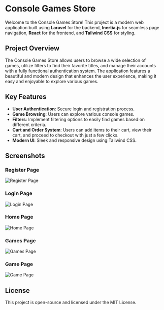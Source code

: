# Console Games Store

Welcome to the Console Games Store! This project is a modern web application built using **Laravel** for the backend, **Inertia.js** for seamless page navigation, **React** for the frontend, and **Tailwind CSS** for styling. 

## Project Overview

The Console Games Store allows users to browse a wide selection of games, utilize filters to find their favorite titles, and manage their accounts with a fully functional authentication system. The application features a beautiful and modern design that enhances the user experience, making it easy and enjoyable to explore various games.

## Key Features

- **User Authentication**: Secure login and registration process.
- **Game Browsing**: Users can explore various console games.
- **Filters**: Implement filtering options to easily find games based on different criteria.
- **Cart and Order System**: Users can add items to their cart, view their cart, and proceed to checkout with just a few clicks.
- **Modern UI**: Sleek and responsive design using Tailwind CSS.

## Screenshots

### Register Page
![Register Page](screenshots/registerpage.jpeg)

### Login Page
![Login Page](screenshots/loginpage.jpeg)

### Home Page
![Home Page](screenshots/homepage.jpeg)

### Games Page
![Games Page](screenshots/gamespage.jpeg)

### Game Page
![Game Page](screenshots/gamepage.jpeg)


## License

This project is open-source and licensed under the MIT License.
